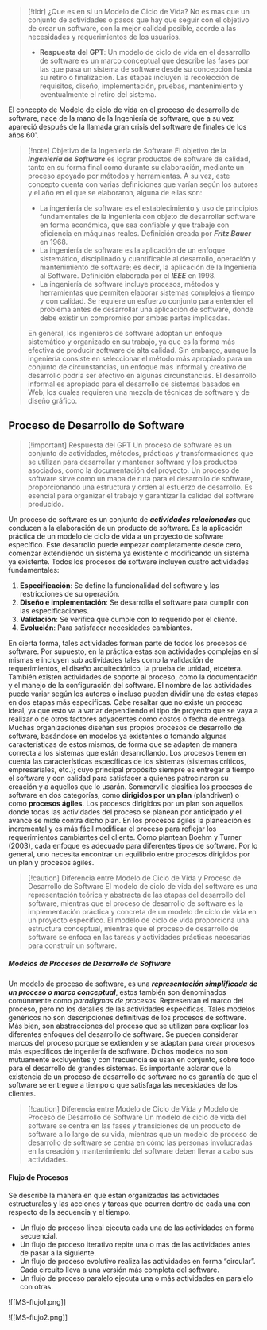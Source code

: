 >[!tldr] ¿Que es en si un Modelo de Ciclo de Vida?
>No es mas que un conjunto de actividades o pasos que hay que seguir con el objetivo de crear un software, con la mejor calidad posible, acorde a las necesidades y requerimientos de los usuarios.
>- **Respuesta del GPT**: Un modelo de ciclo de vida en el desarrollo de software es un marco conceptual que describe las fases por las que pasa un sistema de software desde su concepción hasta su retiro o finalización. Las etapas incluyen la recolección de requisitos, diseño, implementación, pruebas, mantenimiento y eventualmente el retiro del sistema.

El concepto de Modelo de ciclo de vida en el proceso de desarrollo de software, nace de la mano de la Ingeniería de software, que a su vez apareció después de la llamada gran crisis del software de finales de los años 60'. 

>[!note] Objetivo de la Ingeniería de Software
>El objetivo de la ***Ingeniería de Software*** es lograr productos de software de calidad, tanto en su forma final como durante su elaboración, mediante un proceso apoyado por métodos y herramientas. A su vez, este concepto cuenta con varias definiciones que varían según los autores y el año en el que se elaboraron, alguna de ellas son:
>- La ingeniería de software es el establecimiento y uso de principios fundamentales de la ingeniería con objeto de desarrollar software en forma económica, que sea confiable y que trabaje con eficiencia en máquinas reales. Definición creada por ***Fritz Bauer*** en 1968.
>- La ingeniería de software es la aplicación de un enfoque sistemático, disciplinado y cuantificable al desarrollo, operación y mantenimiento de software; es decir, la aplicación de la Ingeniería al Software. Definición elaborada por el ***IEEE*** en 1998.
>- La ingeniería de software incluye procesos, métodos y herramientas que permiten elaborar sistemas complejos a tiempo y con calidad. Se requiere un esfuerzo conjunto para entender el problema antes de desarrollar una aplicación de software, donde debe existir un compromiso por ambas partes implicadas.
>
>En general, los ingenieros de software adoptan un enfoque sistemático y organizado en su trabajo, ya que es la forma más efectiva de producir software de alta calidad. Sin embargo, aunque la ingeniería consiste en seleccionar el método más apropiado para un conjunto de circunstancias, un enfoque más informal y creativo de desarrollo podría ser efectivo en algunas circunstancias. El desarrollo informal es apropiado para el desarrollo de sistemas basados en Web, los cuales requieren una mezcla de técnicas de software y de diseño gráfico.

## Proceso de Desarrollo de Software

>[!important] Respuesta del GPT
>Un proceso de software es un conjunto de actividades, métodos, prácticas y transformaciones que se utilizan para desarrollar y mantener software y los productos asociados, como la documentación del proyecto. Un proceso de software sirve como un mapa de ruta para el desarrollo de software, proporcionando una estructura y orden al esfuerzo de desarrollo. Es esencial para organizar el trabajo y garantizar la calidad del software producido.

Un proceso de software es un conjunto de ***actividades relacionadas*** que conducen a la elaboración de un producto de software. Es la aplicación práctica de un modelo de ciclo de vida a un proyecto de software específico. Este desarrollo puede empezar completamente desde cero, comenzar extendiendo un sistema ya existente o modificando un sistema ya existente.
Todos los procesos de software incluyen cuatro actividades fundamentales:
1. **Especificación**: Se define la funcionalidad del software y las restricciones de su operación.
2. **Diseño e implementación**: Se desarrolla el software para cumplir con las especificaciones.
3. **Validación**: Se verifica que cumple con lo requerido por el cliente.
4. **Evolución**: Para satisfacer necesidades cambiantes.

En cierta forma, tales actividades forman parte de todos los procesos de software. Por supuesto, en la práctica estas son actividades complejas en sí mismas e incluyen sub actividades tales como la validación de requerimientos, el diseño arquitectónico, la prueba de unidad, etcétera. También existen actividades de soporte al proceso, como la documentación y el manejo de la configuración del software. El nombre de las actividades puede variar según los autores o incluso pueden dividir una de estas etapas en dos etapas más especificas. 
Cabe resaltar que no existe un proceso ideal, ya que esto va a variar dependiendo el tipo de proyecto que se vaya a realizar o de otros factores adyacentes como costos o fecha de entrega. Muchas organizaciones diseñan sus propios procesos de desarrollo de software, basándose en modelos ya existentes o tomando algunas características de estos mismos, de forma que se adapten de manera correcta a los sistemas que están desarrollando.
Los procesos tienen en cuenta las características específicas de los sistemas (sistemas críticos, empresariales, etc.); cuyo principal propósito siempre es entregar a tiempo el software y con calidad para satisfacer a quienes patrocinaron su creación y a aquellos que lo usarán.
Sommerville clasifica los procesos de software en dos categorías, como **dirigidos por un plan** (plandriven) o como **procesos ágiles**. Los procesos dirigidos por un plan son aquellos donde todas las actividades del proceso se planean por anticipado y el avance se mide contra dicho plan. En los procesos ágiles la planeación es incremental y es más fácil modificar el proceso para reflejar los requerimientos cambiantes del cliente. Como plantean Boehm y Turner (2003), cada enfoque es adecuado para diferentes tipos de software. Por lo general, uno necesita encontrar un equilibrio entre procesos dirigidos por un plan y procesos ágiles.

>[!caution] Diferencia entre Modelo de Ciclo de Vida y Proceso de Desarrollo de Software
>El modelo de ciclo de vida del software es una representación teórica y abstracta de las etapas del desarrollo del software, mientras que el proceso de desarrollo de software es la implementación práctica y concreta de un modelo de ciclo de vida en un proyecto específico. El modelo de ciclo de vida proporciona una estructura conceptual, mientras que el proceso de desarrollo de software se enfoca en las tareas y actividades prácticas necesarias para construir un software.

##### Modelos de Procesos de Desarrollo de Software

Un modelo de proceso de software, es una ***representación simplificada de un proceso o marco conceptual***, estos también son denominados comúnmente como *paradigmas de procesos*. Representan el marco del proceso, pero no los detalles de las actividades específicas.
Tales modelos genéricos no son descripciones definitivas de los procesos de software. Más bien, son abstracciones del proceso que se utilizan para explicar los diferentes enfoques del desarrollo de software. Se pueden considerar marcos del proceso porque se extienden y se adaptan para crear procesos más específicos de ingeniería de software. Dichos modelos no son mutuamente excluyentes y con frecuencia se usan en conjunto, sobre todo para el desarrollo de grandes sistemas.
Es importante aclarar que la existencia de un proceso de desarrollo de software no es garantía de que el software se entregue a tiempo o que satisfaga las necesidades de los clientes.

>[!caution] Diferencia entre Modelo de Ciclo de Vida y Modelo de Proceso de Desarrollo de Software
>Un modelo de ciclo de vida del software se centra en las fases y transiciones de un producto de software a lo largo de su vida, mientras que un modelo de proceso de desarrollo de software se centra en cómo las personas involucradas en la creación y mantenimiento del software deben llevar a cabo sus actividades.

#### Flujo de Procesos
Se describe la manera en que estan organizadas las actividades estructurales y las acciones y tareas que ocurren dentro de cada una con respecto de la secuencia y el tiempo.
- Un flujo de proceso lineal ejecuta cada una de las actividades en forma secuencial.
- Un flujo de proceso iterativo repite una o más de las actividades antes de pasar a la siguiente.
- Un flujo de proceso evolutivo realiza las actividades en forma “circular”. Cada circuito lleva a una versión más completa del software.
- Un flujo de proceso paralelo ejecuta una o más actividades en paralelo con otras.

![[MS-flujo1.png]]

![[MS-flujo2.png]]
